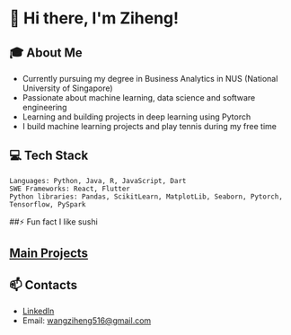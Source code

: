 # 👋 Hi there, I'm Ziheng!

## 🎓 About Me
- Currently pursuing my degree in Business Analytics in NUS (National University of Singapore)
- Passionate about machine learning, data science and software engineering
- Learning and building projects in deep learning using Pytorch
- I build machine learning projects and play tennis during my free time

## 💻 Tech Stack
```text
Languages: Python, Java, R, JavaScript, Dart
SWE Frameworks: React, Flutter
Python libraries: Pandas, ScikitLearn, MatplotLib, Seaborn, Pytorch, Tensorflow, PySpark
```

##⚡ Fun fact
I like sushi

## [Main Projects](https://github.com/lifrocszh/Projects)

## 📫 Contacts
- [LinkedIn](https://www.linkedin.com/in/ziheng-wang-39ab35263/)
- Email: wangziheng516@gmail.com
